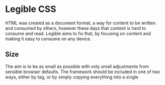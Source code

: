 # Legible CSS
HTML was created as a document format, a way for content to be written and consumed by others, however these days that content is hard to consume and read. Legible aims to fix that, by focusing on content and making it easy to consume on any device.

## Size
The aim is to be as small as possible with only small adjustments from sensible browser defaults. The framework should be included in one of two ways, either by <link> tag, or by simply copying everything into a single <style> tags.

|Type|Size|
|---|---|
|Normal|1.2 kb|
|Minified|992 b|
|Gzip|509 b|
|Brotli|381 b|
